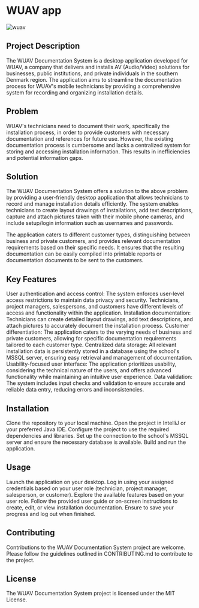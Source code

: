 # WUAV app
![wuav](https://user-images.githubusercontent.com/114875545/233788102-64074661-6f97-422f-b7c2-10619a99ad90.gif)

## Project Description
The WUAV Documentation System is a desktop application developed for WUAV, a company that delivers and installs AV (Audio/Video) solutions for businesses, public institutions, and private individuals in the southern Denmark region. The application aims to streamline the documentation process for WUAV's mobile technicians by providing a comprehensive system for recording and organizing installation details.

## Problem
WUAV's technicians need to document their work, specifically the installation process, in order to provide customers with necessary documentation and references for future use. However, the existing documentation process is cumbersome and lacks a centralized system for storing and accessing installation information. This results in inefficiencies and potential information gaps.

## Solution
The WUAV Documentation System offers a solution to the above problem by providing a user-friendly desktop application that allows technicians to record and manage installation details efficiently. The system enables technicians to create layout drawings of installations, add text descriptions, capture and attach pictures taken with their mobile phone cameras, and include setup/login information such as usernames and passwords.

The application caters to different customer types, distinguishing between business and private customers, and provides relevant documentation requirements based on their specific needs. It ensures that the resulting documentation can be easily compiled into printable reports or documentation documents to be sent to the customers.

## Key Features
User authentication and access control: The system enforces user-level access restrictions to maintain data privacy and security. Technicians, project managers, salespersons, and customers have different levels of access and functionality within the application.
Installation documentation: Technicians can create detailed layout drawings, add text descriptions, and attach pictures to accurately document the installation process.
Customer differentiation: The application caters to the varying needs of business and private customers, allowing for specific documentation requirements tailored to each customer type.
Centralized data storage: All relevant installation data is persistently stored in a database using the school's MSSQL server, ensuring easy retrieval and management of documentation.
Usability-focused user interface: The application prioritizes usability, considering the technical nature of the users, and offers advanced functionality while maintaining an intuitive user experience.
Data validation: The system includes input checks and validation to ensure accurate and reliable data entry, reducing errors and inconsistencies.

## Installation
Clone the repository to your local machine.
Open the project in IntelliJ or your preferred Java IDE.
Configure the project to use the required dependencies and libraries.
Set up the connection to the school's MSSQL server and ensure the necessary database is available.
Build and run the application.

## Usage
Launch the application on your desktop.
Log in using your assigned credentials based on your user role (technician, project manager, salesperson, or customer).
Explore the available features based on your user role.
Follow the provided user guide or on-screen instructions to create, edit, or view installation documentation.
Ensure to save your progress and log out when finished.

## Contributing
Contributions to the WUAV Documentation System project are welcome. Please follow the guidelines outlined in CONTRIBUTING.md to contribute to the project.

## License
The WUAV Documentation System project is licensed under the MIT License.